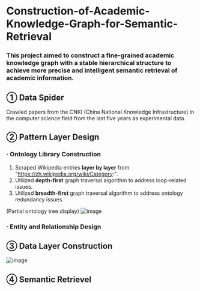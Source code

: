 # Construction-of-Academic-Knowledge-Graph-for-Semantic-Retrieval

### This project aimed to construct a fine-grained academic knowledge graph with a stable hierarchical structure to achieve more precise and intelligent semantic retrieval of academic information.

## ① Data Spider

  Crawled papers from the CNKI (China National Knowledge Infrastructure) in the computer science field from the last five years as experimental data.
  
## ② Pattern Layer Design

### · Ontology Library Construction

  1. Scraped Wikipedia entries **layer by layer** from "https://zh.wikipedia.org/wiki/Category:".
  2. Utilized **depth-first** graph traversal algorithm to address loop-related issues.
  3. Utilized **breadth-first** graph traversal algorithm to address ontology redundancy issues.
  
  (Partial ontology tree display)
   ![image](https://github.com/Jbb-525/Construction-of-Academic-Knowledge-Graph-for-Semantic-Retrieval/assets/88278422/1e80716a-92e6-491e-aecb-b5c0b8680cb7)

### · Entity and Relationship Design

## ③ Data Layer Construction


![image](https://github.com/Jbb-525/Construction-of-Academic-Knowledge-Graph-for-Semantic-Retrieval/assets/88278422/824e65d5-9173-4dc2-a700-4f6e6db228d6)

## ④ Semantic Retrievel
